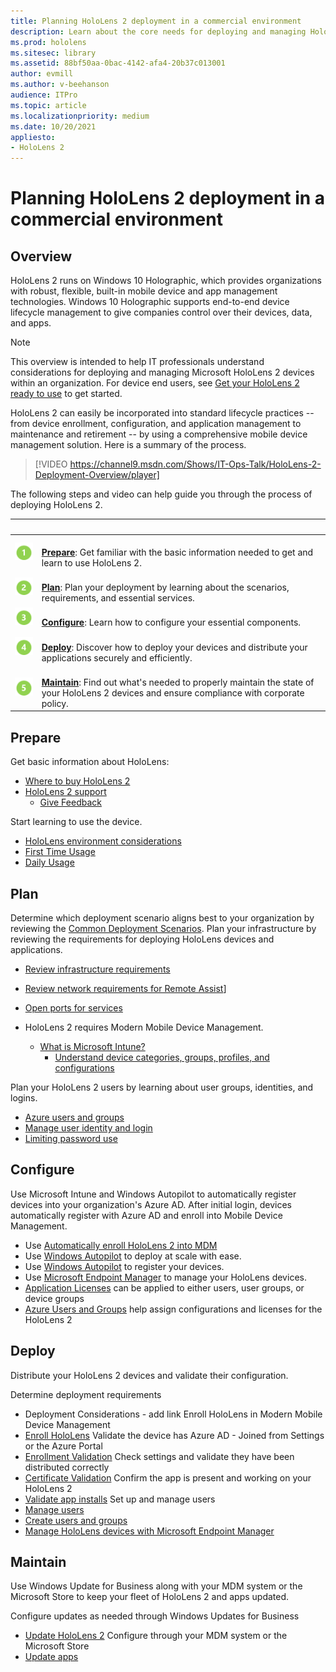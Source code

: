 ```yaml
---
title: Planning HoloLens 2 deployment in a commercial environment
description: Learn about the core needs for deploying and managing HoloLens in enterprise environments, including infrastructure, azure active directory, and mobile device management.
ms.prod: hololens
ms.sitesec: library
ms.assetid: 88bf50aa-0bac-4142-afa4-20b37c013001
author: evmill
ms.author: v-beehanson
audience: ITPro
ms.topic: article
ms.localizationpriority: medium
ms.date: 10/20/2021
appliesto:
- HoloLens 2
---
```

# Planning HoloLens 2 deployment in a commercial environment

## Overview

HoloLens 2 runs on Windows 10 Holographic, which provides organizations with robust, flexible, built-in mobile device and app management technologies. Windows 10 Holographic supports end-to-end device lifecycle management to give companies control over their devices, data, and apps.

> [!NOTE]
> This overview is intended to help IT professionals understand considerations for deploying and managing Microsoft HoloLens 2 devices within an organization. For device end users, see [Get your HoloLens 2 ready to use](hololens2-setup.md) to get started.

HoloLens 2 can easily be incorporated into standard lifecycle practices -- from device enrollment, configuration, and application management to maintenance and retirement -- by using a comprehensive mobile device management solution. Here is a summary of the process.

> [!VIDEO https://channel9.msdn.com/Shows/IT-Ops-Talk/HoloLens-2-Deployment-Overview/player]

The following steps and video can help guide you through the process of deploying HoloLens 2.

| &nbsp; | &nbsp; |
|--|--|
| ![Step 1.](images/1green.png)| <br/> **[Prepare](#prepare)**: Get familiar with the basic information needed to get and learn to use HoloLens 2. |
| ![Step 2.](images/2green.png)| <br/> **[Plan](#configure)**: Plan your deployment by learning about the scenarios, requirements, and essential services. |
| ![Step 3.](images/3green.png) | <br/> **[Configure](#configure)**: Learn how to configure your essential components. |
| ![Step 4.](images/4green.png) | <br/> **[Deploy](#deploy)**: Discover how to deploy your devices and distribute your applications securely and efficiently. |
| ![Step 5.](images/5green.png) | <br/> **[Maintain](#maintain)**: Find out what's needed to properly maintain the state of your HoloLens 2 devices and ensure compliance with corporate policy. |

## Prepare

Get basic information about HoloLens:

*   [Where to buy HoloLens 2](hololens2-purchase.md)
*   [HoloLens 2 support](hololens2-support.md)
    *   [Give Feedback](hololens-feedback)

Start learning to use the device.

*   [HoloLens environment considerations](hololens-environment-considerations)
*   [First Time Usage](hololens2-setup)
*   [Daily Usage](holographic-home)

## Plan

Determine which deployment scenario aligns best to your organization by reviewing the [Common Deployment Scenarios](hololens-requirements.md). Plan your infrastructure by reviewing the requirements for deploying HoloLens devices and applications.
*   [Review infrastructure requirements](hololens-commercial-infrastructure)
*   [Review network requirements for Remote Assist](dynamics365/mixed-reality/remote-assist/requirements#dynamics-365-remote-assist-hololens)]
*   [Open ports for services](/dynamics365/mixed-reality/remote-assist/requirements#urls-and-+ports)

*	HoloLens 2 requires Modern Mobile Device Management.
    *   [What is Microsoft Intune?](/mem/intune/fundamentals/what-is-intune)  
        *   [Understand device categories, groups, profiles, and configurations](hololens-mdm-configure)

Plan your HoloLens 2 users by learning about user groups, identities, and logins.
*   [Azure users and groups](hololens2-corp-connected-configure#azure-users-and-groups)
*   [Manage user identity and login](hololens-identity)
*   [Limiting password use](security-limiting-password-use)

## Configure

Use Microsoft Intune and Windows Autopilot to automatically register devices into your organization's Azure AD. After initial login, devices automatically register with Azure AD and enroll into Mobile Device Management.
*   Use [Automatically enroll HoloLens 2 into MDM](hololens-enroll-mdm.md#auto-enrollment-in-mdm)
*   Use [Windows Autopilot](hololens2-autopilot) to deploy at scale with ease.
*   Use [Windows Autopilot](hololens2-autopilot-registration-support) to register your devices.
*   Use [Microsoft Endpoint Manager](hololens-mdm-configure) to manage your HoloLens devices.
*   [Application Licenses](hololens2-cloud-connected-configure.md#application-licenses) can be applied to either users, user groups, or device groups  
*   [Azure Users and Groups](hololens2-cloud-connected-configure.md#azure-users-and-groups) help assign configurations and licenses for the HoloLens 2 

## Deploy

Distribute your HoloLens 2 devices and validate their configuration. 

Determine deployment requirements 
*   Deployment Considerations - add link
Enroll HoloLens in Modern Mobile Device Management
*   [Enroll HoloLens](hololens-enroll-mdm.md) 
Validate the device has Azure AD - Joined from Settings or the Azure Portal
*   [Enrollment Validation](hololens2-corp-connected-deploy.md#enrollment-validation) 
Check settings and validate they have been distributed correctly
*   [Certificate Validation](hololens2-corp-connected-deploy.md#wi-fi-certificate-validation) 
Confirm the app is present and working on your HoloLens 2
*   [Validate app installs](hololens2-corp-connected-deploy.md#validate-lob-app-install)
Set up and manage users
*   [Manage users](hololens-identity.md)
*   [Create users and groups](hololens2-corp-connected-configure.md#azure-users-and-groups)
*   [Manage HoloLens devices with Microsoft Endpoint Manager](hololens-mdm-configure.md)

## Maintain

Use Windows Update for Business along with your MDM system or the Microsoft Store to keep your fleet of HoloLens 2 and apps updated.

Configure updates as needed through Windows Updates for Business
*   [Update HoloLens 2](hololens-updates.md)
Configure through your MDM system or the Microsoft Store
*   [Update apps](app-deploy-overview.md)
